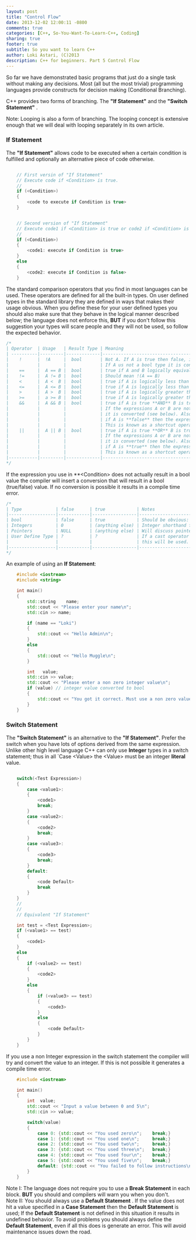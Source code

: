 ```yaml
---
layout: post
title: "Control Flow"
date: 2013-12-02 12:00:11 -0800
comments: true
categories: [C++, So-You-Want-To-Learn-C++, Coding]
sharing: true
footer: true
subtitle: So you want to learn C++
author: Loki Astari, (C)2013
description: C++ for beginners. Part 5 Control Flow
---
```


So far we have demonstrated basic programs that just do a single task without making any decisions. Most (all but the most trivial) programming languages provide constructs for decision making (Conditional Branching).

C++ provides two forms of branching. The **"If Statement"** and the **"Switch Statement"** .

Note: Looping is also a form of branching. The looping concept is extensive enough that we will deal with looping separately in its own article.

### If Statement

The **"If Statement"** allows code to be executed when a certain condition is fulfilled and optionally an alternative piece of code otherwise.
``` cpp ifstatement.cpp

    // First versin of "If Statement"
    // Execute code if <Condition> is true.
    //
    if (<Condition>)
    {
        <code to execute if Condition is true>
    }


    // Second version of "If Statement"
    // Execute code1 if <Condition> is true or code2 if <Condition> is false 
    //
    if (<Condition>)
    {
        <code1: execute if Condition is true>
    }
    else
    {
        <code2: execute if Condition is false>
    }
```

The standard comparison operators that you find in most languages can be used. These operators are defined for all the built-in types. On user defined types in the standard library they are defined in ways that makes their usage obvious. When you define these for your user defined types you should also make sure that they behave in the logical manner described below; the language does not enforce this, **BUT** if you don't follow this suggestion your types will scare people and they will not be used, so follow the expected behavior.

``` cpp Standard Comparison Operators
/*
| Operator  | Usage   | Result Type | Meaning                                                           |
| ----------|---------|-------------|-------------------------------------------------------------------|
|    !      |  !A     |  bool       | Not A. If A is true then false, if A is false then true.          |
|           |         |             | If A us not a bool type it is converted (see below)               |
|    ==     |  A == B |  bool       | true if A and B logically equivalent, otherwise false.            |
|    !=     |  A != B |  bool       | Should mean !(A == B)                                             |
|    <      |  A <  B |  bool       | true if A is logically less than B.                               |
|    <=     |  A <= B |  bool       | true if A is logically less than or equal to B.                   |
|    >      |  A >  B |  bool       | true if A is logically greater than B.                            |
|    >=     |  a >= B |  bool       | true if A is logically greater than or equal to B.                |
|    &&     |  A && B |  bool       | true if A is true **AND** B is true.                              |
|           |         |             | If the expressions A or B are not actually bool then              |
|           |         |             | it is converted (see below). Also worth noting is that            |
|           |         |             | if A is **false** then the expression for B is not evaluated.     |
|           |         |             | This is known as a shortcut operator we will describe this later. |
|    ||     |  A || B |  bool       | true if A is true **OR** B is true.                               |
|           |         |             | If the expressions A or B are not actually a bool then            |
|           |         |             | it is converted (see below). Also worth noting is that            |
|           |         |             | if A is **true** then the expression for B is not evaluated.      |
|           |         |             | This is known as a shortcut operator we will describe this later. |
|-----------|---------|-------------|-------------------------------------------------------------------|
*/
```

If the expression you use in **&lt;Condition&gt; does not actually result in a bool value the compiler will insert a conversion that will result in a bool (true/false) value. If no conversion is possible it results in a compile time error.

``` cpp Type conversion
/*
| Type             | false      | true            | Notes                                               |
|------------------|------------|-----------------|-----------------------------------------------------|
| bool             | false      | true            | Should be obvious: No actual conversion used.       |
| Integers         | 0          | (anything else) | Integer shorthand for (char/short/int/long)         |
| Pointers         | NULL       | (anything else) | Will discuss pointers in detail later.              |
| User Define Type | ?          | ?               | If a cast operator to bool/Integer/pointer exists   |
|                  |            |                 | this will be used.                                  |
|------------------|------------|-----------------|-----------------------------------------------------|
*/
```

An example of using an **If Statement**:
``` cpp itest.cpp
    #include <iostream>
    #include <string>

    int main()
    {
        std::string    name;
        std::cout << "Please enter your name\n";
        std::cin >> name;

        if (name == "Loki")
        {
            std::cout << "Hello Admin\n";
        }
        else
        {
            std::cout << "Hello Muggle\n";
        }

        int   value;
        std::cin >> value;
        std::cout << "Please enter a non zero integer value\n";
        if (value) // integer value converted to bool
        {
            std::cout << "You got it correct. Must use a non zero value.\n";
        }
    }
```

### Switch Statement

The **"Switch Statement"** is an alternative to the **"If Statement"**. Prefer the switch when you have lots of options derived from the same expression. Unlike other high level language C++ can only use **Integer** types in a switch statement; thus in all `Case &lt;Value&gt; the &lt;Value&gt; must be an integer **literal** value.

``` cpp switch.cpp

    switch(<Test Expression>)
    {
        case <value1>:
        {
            <code1>
            break;
        }
        case <value2>:
        {
            <code2>
            break;
        }
        case <value3>:
        {
            <code3>
            break;
        }
        default:
        {
            <code Default>
            break
        }
    }
    //
    //
    // Equivalent "If Statement"

    int test = <Test Expression>;
    if (<value1> == test)
    {
        <code1>
    }
    else
    {
        if (<value2> == test)
        {
            <code2>
        }
        else
        {
            if (<value3> == test)
            {
                <code3>
            }
            else
            {
                <code Default>
            }
        }
    }
```

If you use a non Integer expression in the switch statement the compiler will try and convert the value to an integer. If this is not possible it generates a compile time error.

``` cpp switch.cpp
    #include <iostream>

    int main()
    {
        int  value;
        std::cout << "Input a value between 0 and 5\n";
        std::cin >> value;

        switch(value)
        {
            case 0: {std::cout << "You used zero\n";    break;}
            case 1: {std::cout << "You used one\n";     break;}
            case 2: {std::cout << "You used two\n";     break;}
            case 3: {std::cout << "You used three\n";   break;}
            case 4: {std::cout << "You used four\n";    break;}
            case 5: {std::cout << "You used five\n";    break;}
            default: {std::cout << "You failed to follow instructions\n";break;}
        }
    }
```

Note I: The language does not require you to use a **Break Statement** in each block. **BUT** you should and compilers will warn you when you don't.  
Note II: You should always use a **Default Statement** . If the value does not hit a value specified in a **Case Statement** then the **Default Statement** is used; If the **Default Statement** is not defined in this situation it results in undefined behavior. To avoid problems you should always define the **Default Statement**, even if all this does is generate an error. This will avoid maintenance issues down the road.





